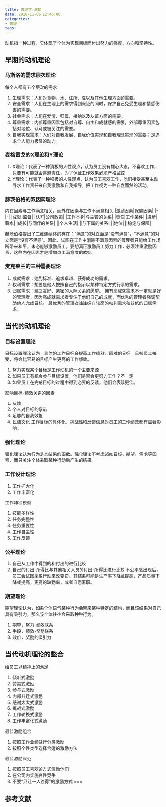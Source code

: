 ```yaml
---
title: 管理学-激励
date: 2018-11-06 12:46:06
categories:
- 管理
tags:
---
```

动机指一种过程，它体现了个体为实现目标而付出努力的强度、方向和坚持性。

## 早期的动机理论

### 马斯洛的需求层次理论

每个人都有五个层次的需求
1. 生理需求：人们对食物、水、住所、性以及其他生理方面的需要。
2. 安全需求：人们在生理上的需求得到保证的同时，保护自己免受生理和情感伤害的需要。
3. 社会需求：人们在爱情、归属、接纳以及友谊方面的需要。
4. 尊重需求：内部尊重因素包括对自尊、自主和成就感的需要，外部尊重因素包括对地位、认可或被关注的需要。
5. 自我实现需求：人们对自我发展、自我价值实现和自我理想实现的需要；是追求个人能力极限的动力。

### 麦格雷戈的X理论和Y理论

1. X理论：代表了一种消极的人性观点，认为员工没有雄心大志，不喜欢工作，只要有可能就会逃避责任，为了保证工作效果必须严格监控
2. Y理论：代表了一种积极的人性观点，认为员工喜欢工作，他们接受甚至主动寻求工作责任来自我激励和自我指导，把工作视为一种自然而然的活动。
### 赫茨伯格的双因素理论

内在因素与工作满意相关，而外在因素与工作不满意相关
|激励因素|保健因素|
|-|-|
|成就|监督|
|认可|公司政策|
|工作本身|与主管的关系|
|责任|工作条件|
|进步|薪水|
|成长|与同伴的关系|
||个人生活|
||与下属的关系|
||地位|
||稳定与保障|


赫茨伯格提出了二维连续体的存在：“满意”的对立面是“没有满意”，“不满意”的对立面是“没有不满意”。因此，试图在工作中消除不满意因素的管理者只能给工作场所带来和平，未必能够激励员工。要想真正激励员工努力工作，必须注重激励因素，这些内在因素才是增加员工满意度的依据。


### 麦克莱兰的三种需要理论
1. 成就需求：达到标准、追求卓越、获得成功的需求。
2. 权利需求：想要是他人按照自己的指示以某种特定方式行事的需求。
3. 归属需求：建立友好、亲密的人际关系的愿望。
拥有高成就需求不一定就是好的管理者，因为高成就需求者专注于他们自己的成就，而优秀的管理者强调帮助他人完成目标。
最优秀的管理者往往拥有较高的权利需求和较低的归属需求。

## 当代的动机理论

### 目标设置理论
目标设置理论认为，具体的工作目标会提高工作绩效，困难的目标一旦被员工接受，将会比容易的目标产生更高的工作绩效。
1. 努力实现某个目标是工作动机的一个主要来源
2. 如果员工有机会参与目标设置，他们是否会更努力工作？不一定
3. 如果员工在完成目标的过程中得到必要的反馈，他们会表现更佳。

影响目标-绩效关系的因素
1. 反馈
2. 个人对目标的承诺
3. 足够的自我效能
4. 民族文化
工作目标的具体化、挑战性和反馈信息对员工的工作绩效都有显著影响。
### 强化理论

强化理论认为行为是其结果的函数。强化理论不考虑诸如目标、期望、需求等因素，而只关注个体采取某种行动后产生的结果。
### 工作设计理论
1. 工作扩大化
2. 工作丰富化

工作特征模型
1. 技能多样性
2. 任务完整性
3. 任务重要性
4. 工作自主性
5. 工作反馈

### 公平理论
1. 自己从工作中得到的和付出的进行比较
2. 自己的付出-所得比与其他相关人员的付出-所得比进行比较
不公平感出现后，员工会试图采取行动来改变它。其结果可能是生产率下降或提高，产品质量下降或提高，更高的缺勤率，或者自愿离职。
### 期望理论
期望理论认为，如果个体语气某种行为会带来某种特定的结构，而且该结果对自己具有吸引力，那么该个体往往会采取种种行为。
1. 期望，努力-绩效联系
2. 手段，绩效-奖励联系
3. 效价，奖励的吸引力

## 当代动机理论的整合

给员工以精神上的满足
1. 倾听式激励
2. 赞美式激励
3. 参与式激励
4. 内部升迁式激励
5. 感谢太太式激励
6. 挑战式激励
7. 工作轮换式激励
8. 工作丰富化式激励

最佳激励组合
1. 按照工作业绩进行分类激励
2. 按照个性类型选择合适的激励方法

最佳激励典范
1. 按照员工喜欢的方式激励他们
2. 在公司内实施良性竞争
3. 不要“只让一人独得”的激励方式
===
## 参考文献
